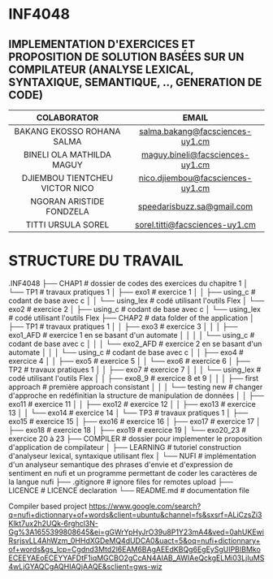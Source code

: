 # INF4048
## IMPLEMENTATION D'EXERCICES ET PROPOSITION DE SOLUTION BASÉES SUR UN COMPILATEUR (ANALYSE LEXICAL, SYNTAXIQUE, SEMANTIQUE, .., GENERATION DE CODE)

|COLABORATOR|EMAIL|
|:---------:|:---:|
|BAKANG EKOSSO ROHANA SALMA|salma.bakang@facsciences-uy1.cm|
|BINELI OLA MATHILDA MAGUY|maguy.bineli@facsciences-uy1.cm|
|DJIEMBOU TIENTCHEU VICTOR NICO|nico.djiembou@facsciences-uy1.cm|
|NGORAN ARISTIDE FONDZELA|speedarisbuzz.sa@gmail.com|
|TITTI URSULA SOREL|sorel.titti@facsciences-uy1.cm|

# STRUCTURE DU TRAVAIL

.INF4048
    ├── CHAP1                                 # dossier de codes des exercices du chapitre 1
    │    └── TP1                    		# travaux pratiques 1
    │        ├── exo1                     	# exercice 1
    │        │    ├── using_c               	# codant de base avec c
    │        │    └── using_lex               # codé utilisant l'outils Flex
    │        └── exo2				# exercice 2
    │             ├── using_c               	# codant de base avec c
    │             └── using_lex               # codé utilisant l'outils Flex
    ├── CHAP2                                	# data folder of the application
    │    ├── TP1                    		# travaux pratiques 1
    │    │   ├── exo3                     	# exercice 3
    │    │   │    ├── exo1_AFD               	# exercice 1 en se basant d'un automate
    │    │   │    │ 	└── using_c		# codant de base avec c
    │    │   │    └── exo2_AFD               	# exercice 2 en se basant d'un automate
    │    │   │     	└── using_c		# codant de base avec c
    │    │   ├── exo4				# exercice 4
    │    │   ├── exo5				# exercice 5
    │    │   └── exo6				# exercice 6
    │    ├── TP2                    		# travaux pratiques 1
    │    │   ├── exo7                     	# exercice 7
    │    │   │    └── using_lex               # codé utilisant l'outils Flex
    │    │   ├── exo8_9			# exercice 8 et 9
    │    │   │    ├── first approach          # première approach consistant 
    │    │   │    └── testing new             # changer d'approche en redéfinitian la structure de manipulation de données
    │    │   ├── exo11				# exercice 11
    │    │   ├── exo12				# exercice 12
    │    │   ├── exo13				# exercice 13
    │    │   └── exo14				# exercice 14
    │    └── TP3                    		# travaux pratiques 1
    │        ├── exo15                     	# exercice 15
    │        ├── exo16 			# exercice 16
    │        ├── exo17				# exercice 17
    │        ├── exo18				# exercice 18
    │        ├── exo19				# exercice 19
    │        └── exo20_23			# exercice 20 à 23
    ├── COMPILER                              # dossier pour implementer le proposition d'application de compilateur
    │    ├── LEARNING                         # tutoriel construction d'analyseur lexical, syntaxique utilisant flex
    │    └── NUFI	                     	# implémentation d'un analyseur semantique des phrases d'envie et d'expression de sentiment en nufi et un programme permettant de coder les caractères de la langue nufi
    ├── .gitignore                          	# ignore files for remotes upload
    ├── LICENCE                             	# LICENCE declaration
    └── README.md                           	# documentation file
    

Compiler based project
https://www.google.com/search?q=nufi+dictionnary+of+words&client=ubuntu&channel=fs&sxsrf=ALiCzsZi3Klkt7ux2h2UQk-6rghcl3N-Gg%3A1655399808645&ei=gGWrYpHyJrO39u8P1Y23mA4&ved=0ahUKEwiRsrjsvLL4AhWzm_0HHdXGDeMQ4dUDCA0&uact=5&oq=nufi+dictionnary+of+words&gs_lcp=Cgdnd3Mtd2l6EAM6BAgAEEdKBQg6EgEySgUIPBIBMkoECEEYAEoECEYYAFDtF1iqMGCBO2gCcAN4AIAB_AWIAeQckgELMi03LjIuMS4wLjGYAQCgAQHIAQjAAQE&sclient=gws-wiz
